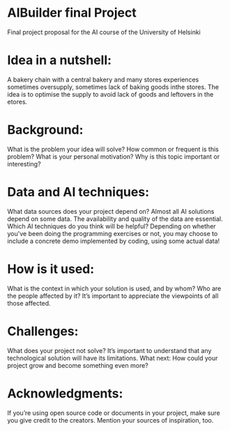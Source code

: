# AIBuilder final Project
Final project proposal for the AI course of the University of Helsinki


# Idea in a nutshell: 
A bakery chain with a central bakery and many stores experiences sometimes oversupply, sometimes lack of baking goods inthe stores.
The idea is to optimise the supply to avoid lack of goods and leftovers in the etores.


# Background: 
What is the problem your idea will solve? How common or frequent is this problem? What is your personal motivation? Why is this topic important or interesting?


# Data and AI techniques:
What data sources does your project depend on? Almost all AI solutions depend on some data. The availability and quality of the data are essential. Which AI techniques do you think will be helpful? Depending on whether you've been doing the programming exercises or not, you may choose to include a concrete demo implemented by coding, using some actual data!


# How is it used:
What is the context in which your solution is used, and by whom? Who are the people affected by it? It’s important to appreciate the viewpoints of all those affected.

# Challenges: 
What does your project not solve? It’s important to understand that any technological solution will have its limitations.
What next: How could your project grow and become something even more?


# Acknowledgments: 
If you’re using open source code or documents in your project, make sure you give credit to the creators. Mention your sources of inspiration, too.
